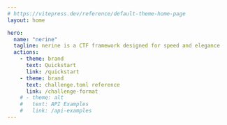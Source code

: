 ```yaml
---
# https://vitepress.dev/reference/default-theme-home-page
layout: home

hero:
  name: "nerine"
  tagline: nerine is a CTF framework designed for speed and elegance
  actions:
    - theme: brand
      text: Quickstart
      link: /quickstart
    - theme: brand
      text: challenge.toml reference
      link: /challenge-format
    # - theme: alt
    #   text: API Examples
    #   link: /api-examples
---
```


